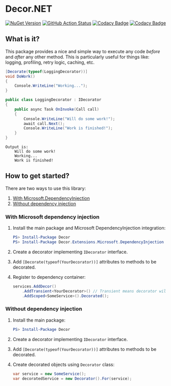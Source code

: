# Decor.NET
[![NuGet Version](https://img.shields.io/nuget/v/Decor.svg)](https://www.nuget.org/packages/Decor "NuGet Version")
[![GitHub Action Status](https://github.com/lawrence-laz/Decor.NET/workflows/continuous%20integration/badge.svg)](https://github.com/lawrence-laz/Decor.NET/actions?query=workflow%3A%22continuous+integration%22)
[![Codacy Badge](https://api.codacy.com/project/badge/Grade/16ff5fdad18d41879814228d78e754d1)](https://www.codacy.com/manual/lawrence-laz/Decor.NET?utm_source=github.com&amp;utm_medium=referral&amp;utm_content=lawrence-laz/Decor.NET&amp;utm_campaign=Badge_Grade)
[![Codacy Badge](https://api.codacy.com/project/badge/Coverage/16ff5fdad18d41879814228d78e754d1)](https://www.codacy.com/manual/lawrence-laz/Decor.NET?utm_source=github.com&utm_medium=referral&utm_content=lawrence-laz/Decor.NET&utm_campaign=Badge_Coverage)
## What is it?
This package provides a nice and simple way to execute any code *before* and *after* any other method. This is particularly useful for things like: logging, profiling, retry logic, caching, etc.

```csharp
[Decorate(typeof(LoggingDecorator))]
void DoWork() 
{
    Console.WriteLine("Working...");
}
```

```csharp
public class LoggingDecorator : IDecorator
{    
    public async Task OnInvoke(Call call)
    {
        Console.WriteLine("Will do some work!");
        await call.Next();
        Console.WriteLine("Work is finished!");
    }
}
```

```text
Output is:
    Will do some work!
    Working...
    Work is finished!
```

## How to get started?
There are two ways to use this library:
1. [With Microsoft.DependencyInjection](#with-microsoft-dependency-injection)
2. [Without dependency injection](#without-dependency-injection)

### With Microsoft dependency injection
1.  Install the main package and Microsoft DependencyInjection integration:
    ```powershell
    PS> Install-Package Decor
    PS> Install-Package Decor.Extensions.Microsoft.DependencyInjection
    ```

2.  Create a decorator implementing `IDecorator` interface.

3.  Add `[Decorate(typeof(YourDecorator))]` attributes to methods to be decorated.

4.  Register to dependency container:
    ```csharp
    services.AddDecor()
        .AddTransient<YourDecorator>() // Transient means decorator will inherit target's lifetime.
        .AddScoped<SomeService>().Decorated(); 
    ```

### Without dependency injection
1.  Install the main package:
    ```powershell
    PS> Install-Package Decor
    ```

2.  Create a decorator implementing `IDecorator` interface.

3.  Add `[Decorate(typeof(YourDecorator))]` attributes to methods to be decorated.

4.  Create decorated objects using `Decorator` class:
    ```csharp
    var service = new SomeService();
    var decoratedService = new Decorator().For(service);
    ```
